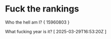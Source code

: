 # Fuck the rankings

Who the hell am I?
{ 15960803 }

What fucking year is it?
[ 2025-03-29T16:53:20Z ]
